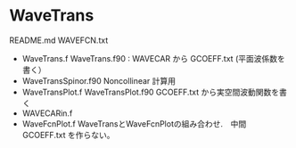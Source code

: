 # WaveTrans

README.md    WAVEFCN.txt    
* WaveTrans.f  WaveTrans.f90 : WAVECAR から GCOEFF.txt (平面波係数を書く）
* WaveTransSpinor.f90  Noncollinear 計算用
* WaveTransPlot.f  WaveTransPlot.f90  GCOEFF.txt から実空間波動関数を書く 
* WAVECARin.f
* WaveFcnPlot.f  WaveTransとWaveFcnPlotの組み合わせ.　中間 GCOEFF.txt を作らない。
